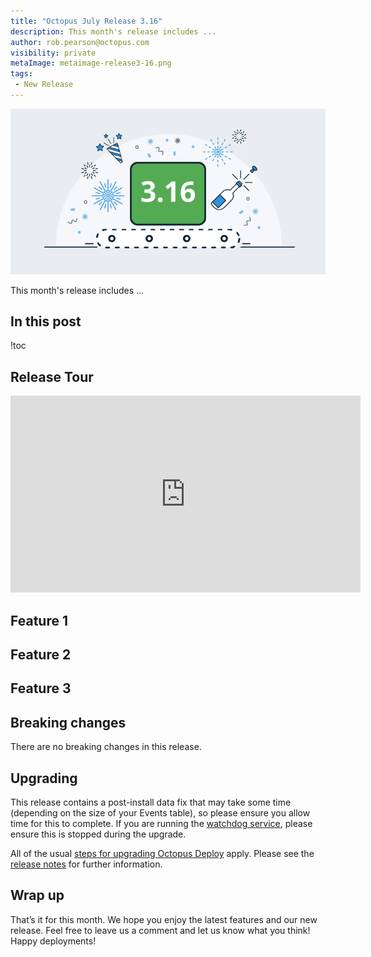 ```yaml
---
title: "Octopus July Release 3.16"
description: This month's release includes ...
author: rob.pearson@octopus.com
visibility: private
metaImage: metaimage-release3-16.png
tags:
 - New Release
---
```


![Octopus 3.16 release announcement](blogimage-release-3-16.png)

This month's release includes ... 

## In this post

!toc

## Release Tour

<iframe width="560" height="315" src="https://www.youtube.com/embed/TODO" frameborder="0" allowfullscreen></iframe>

## Feature 1

## Feature 2

## Feature 3



## Breaking changes

There are no breaking changes in this release.

## Upgrading

This release contains a post-install data fix that may take some time (depending on the size of your Events table), so please ensure you allow time for this to complete. If you are running the [watchdog service](https://octopus.com/docs/administration/service-watchdog), please ensure this is stopped during the upgrade.

All of the usual [steps for upgrading Octopus Deploy](https://octopus.com/docs/administration/upgrading) apply. Please see the [release notes](https://octopus.com/downloads/compare?to=3.16.0) for further information.

## Wrap up

That’s it for this month. We hope you enjoy the latest features and our new release. Feel free to leave us a comment and let us know what you think!  Happy deployments!
